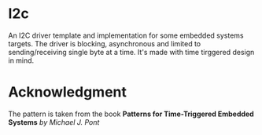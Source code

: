 # I2c
An I2C driver template and implementation for some embedded systems targets. 
The driver is blocking, asynchronous and limited to sending/receiving single byte at a time. 
It's made with time tirggered design in mind.

# Acknowledgment
The pattern is taken from the book <b>Patterns for Time-Triggered Embedded Systems</b> <i>by Michael J. Pont</i>
